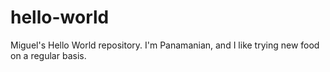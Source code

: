 # hello-world
Miguel's Hello World repository.
I'm Panamanian, and I like trying new food on a regular basis.
